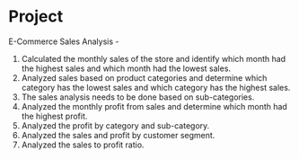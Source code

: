 # Project
E-Commerce Sales Analysis - 
1. Calculated the monthly sales of the store and identify which month had the highest sales and which month had the lowest sales.
2. Analyzed sales based on product categories and determine which category has the lowest sales and which category has the highest sales.
3. The sales analysis needs to be done based on sub-categories.
4. Analyzed the monthly profit from sales and determine which month had the highest profit.
5. Analyzed the profit by category and sub-category.
6. Analyzed the sales and profit by customer segment.
7. Analyzed the sales to profit ratio.
